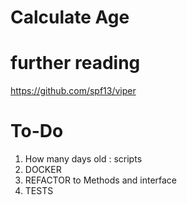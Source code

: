 # Calculate Age

# further reading
https://github.com/spf13/viper

# To-Do
1. How many days old : scripts
2. DOCKER
3. REFACTOR to Methods and interface
4. TESTS

